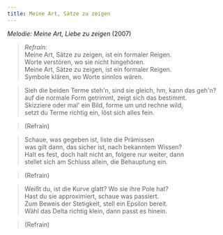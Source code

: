 ```yaml
---
title: Meine Art, Sätze zu zeigen
---
```


*Melodie: Meine Art, Liebe zu zeigen* (2007)

> *Refrain:*\
> Meine Art, Sätze zu zeigen, ist ein formaler Reigen.\
> Worte verstören, wo sie nicht hingehören.\
> Meine Art, Sätze zu zeigen, ist ein formaler Reigen.\
> Symbole klären, wo Worte sinnlos wären.

> Sieh die beiden Terme steh'n, sind sie gleich, hm, kann das geh'n?\
> auf die normale Form getrimmt, zeigt sich das bestimmt.\
> Skizziere oder mal' ein Bild, forme um und rechne wild,\
> setzt du Terme richtig ein, löst sich alles fein.

> (Refrain)

> Schaue, was gegeben ist, liste die Prämissen\
> was gilt dann, das sicher ist, nach bekanntem Wissen?\
> Halt es fest, doch halt nicht an, folgere nur weiter, dann\
> stellet sich am Schluss allein, die Behauptung ein.

> (Refrain)

> Weißt du, ist die Kurve glatt? Wo sie ihre Pole hat?\
> Hast du sie approximiert, schaue was passiert.\
> Zum Beweis der Stetigkeit, stell ein Epsilon bereit.\
> Wähl das Delta richtig klein, dann passt es hinein.

> (Refrain)
